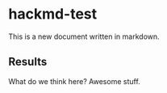 # hackmd-test

This is a new document written in markdown.

## Results

What do we think here? Awesome stuff.